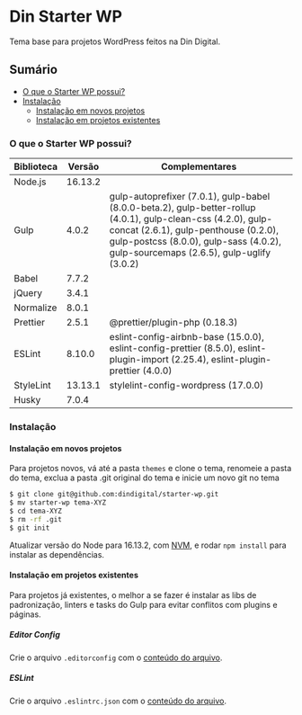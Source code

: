 # Din Starter WP

Tema base para projetos WordPress feitos na Din Digital.

## Sumário

- [O que o Starter WP possui?](#o-que-o-starter-wp-possui)
- [Instalação](#instalação)
  - [Instalação em novos projetos](#instalação-em-novos-projetos)
  - [Instalação em projetos existentes](#instalação-em-projetos-existentes)

### O que o Starter WP possui?

Biblioteca | Versão | Complementares
--- | --- | ---
Node.js | 16.13.2 | 
Gulp | 4.0.2 | gulp-autoprefixer (7.0.1), gulp-babel (8.0.0-beta.2), gulp-better-rollup (4.0.1), gulp-clean-css (4.2.0), gulp-concat (2.6.1), gulp-penthouse (0.2.0), gulp-postcss (8.0.0), gulp-sass (4.0.2), gulp-sourcemaps (2.6.5), gulp-uglify (3.0.2)
Babel | 7.7.2 |
jQuery | 3.4.1 | 
Normalize | 8.0.1 |
Prettier | 2.5.1 | @prettier/plugin-php (0.18.3)
ESLint | 8.10.0 | eslint-config-airbnb-base (15.0.0), eslint-config-prettier (8.5.0), eslint-plugin-import (2.25.4), eslint-plugin-prettier (4.0.0)
StyleLint | 13.13.1 | stylelint-config-wordpress (17.0.0)
Husky | 7.0.4 | 

### Instalação

#### Instalação em novos projetos

Para projetos novos, vá até a pasta `themes` e clone o tema, renomeie a pasta do tema, exclua a pasta .git original do tema e inicie um novo git no tema

```sh
$ git clone git@github.com:dindigital/starter-wp.git
$ mv starter-wp tema-XYZ
$ cd tema-XYZ
$ rm -rf .git
$ git init
```

Atualizar versão do Node para 16.13.2, com [NVM](https://github.com/nvm-sh/nvm), e rodar `npm install` para instalar as dependências.
 
#### Instalação em projetos existentes

Para projetos já existentes, o melhor a se fazer é instalar as libs de padronização, linters e tasks do Gulp para evitar conflitos com plugins e páginas.

##### Editor Config

Crie o arquivo `.editorconfig` com o [conteúdo do arquivo](https://github.com/dindigital/starter-wp/blob/master/.editorconfig).

##### ESLint

Crie o arquivo `.eslintrc.json` com o [conteúdo do arquivo](https://github.com/dindigital/starter-wp/blob/master/.eslintrc.json).
